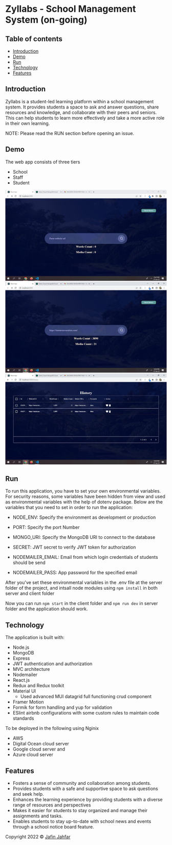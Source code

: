 # Zyllabs - School Management System (on-going)

## Table of contents

- [Introduction](#introduction)
- [Demo](#demo)
- [Run](#run)
- [Technology](#technology)
- [Features](#features)


## Introduction

Zyllabs is a student-led learning platform within a school management system. It provides students a space to ask and answer questions, share resources and knowledge, and collaborate with their peers and seniors. This can help students to learn more effectively and take a more active role in their own learning.

NOTE: Please read the RUN section before opening an issue.

## Demo

The web app consists of three tiers
 - School
 - Staff
 - Student

![This is an image](/home.JPG)
![This is an image](/searchcount.JPG)
![This is an image](/history.JPG)
## Run

To run this application, you have to set your own environmental variables. For security reasons, some variables have been hidden from view and used as environmental variables with the help of dotenv package. Below are the variables that you need to set in order to run the application:

- NODE_ENV: Specify the environment as development or production

- PORT: Specify the port Number

- MONGO_URI: Specify the MongoDB URI to connect to the database

- SECRET: JWT secret to verify JWT token for authorization

- NODEMAILER_EMAIL: Email from which login credentials of students should be send

- NODEMAILER_PASS: App password for the specified email

After you've set these environmental variables in the .env file at the server folder of the project, and intsall node modules using  `npm install` in both server and client folder

Now you can run `npm start` in the client folder and `npm run dev` in server folder and the application should work.

## Technology

The application is built with:

- Node.js 
- MongoDB
- Express 
- JWT authentication and authorization
- MVC architecture
- Nodemailer
- React.js
- Redux and Redux toolkit
- Material UI
  - Used advanced MUI datagrid full functioning crud component
- Framer Motion
- Formik for form handling and yup for validation
- ESlint airbnb configurations with some custom rules to maintain code standards

To be deployed in the following using Nginix
  - AWS
  - Digital Ocean cloud server
  - Google cloud server and
  - Azure cloud server 

## Features

- Fosters a sense of community and collaboration among students.
- Provides students with a safe and supportive space to ask questions and seek help.
- Enhances the learning experience by providing students with a diverse range of resources and perspectives
- Makes it easier for students to stay organized and manage their assignments and tasks.
- Enables students to stay up-to-date with school news and events through a school notice board feature.



 Copyright 2022 © [Jafin Jahfar](https://github.com/jafin01)
